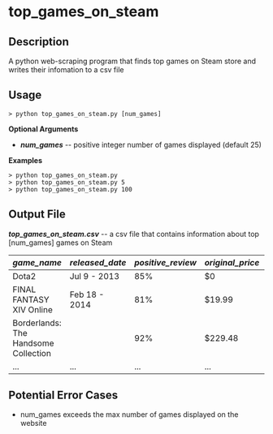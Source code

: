 # top_games_on_steam
## Description
A python web-scraping program that finds top games on Steam store and writes their infomation to a csv file

## Usage
```
> python top_games_on_steam.py [num_games]
```
  
**Optional Arguments**

  - **_num_games_** -- positive integer number of games displayed (default 25)
  
**Examples**
  ```
  > python top_games_on_steam.py
  > python top_games_on_steam.py 5
  > python top_games_on_steam.py 100
  ```
  
## Output File

  **_top_games_on_steam.csv_** -- a csv file that contains information about top [num_games] games on Steam

  | *game_name* | *released_date* | *positive_review* | *original_price* | *final_price* |
  | --- | --- | --- | --- | --- |
  | Dota2 | Jul 9 - 2013 | 85% | $0 | $0 |
  | FINAL FANTASY XIV Online | Feb 18 - 2014 | 81% | $19.99 | $19.99 |
  | Borderlands: The Handsome Collection | | 92% | $229.48 | $5.90 |
  | ... | ... | ... | ... | ... |
  
## Potential Error Cases

- num_games exceeds the max number of games displayed on the website
